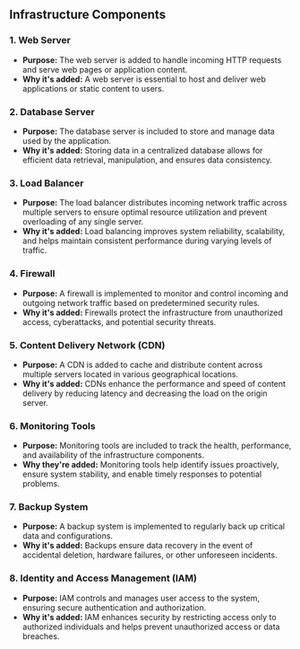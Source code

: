 ## Infrastructure Components

### 1. Web Server

- **Purpose:** The web server is added to handle incoming HTTP requests and serve web pages or application content.
- **Why it's added:** A web server is essential to host and deliver web applications or static content to users.

### 2. Database Server

- **Purpose:** The database server is included to store and manage data used by the application.
- **Why it's added:** Storing data in a centralized database allows for efficient data retrieval, manipulation, and ensures data consistency.

### 3. Load Balancer

- **Purpose:** The load balancer distributes incoming network traffic across multiple servers to ensure optimal resource utilization and prevent overloading of any single server.
- **Why it's added:** Load balancing improves system reliability, scalability, and helps maintain consistent performance during varying levels of traffic.

### 4. Firewall

- **Purpose:** A firewall is implemented to monitor and control incoming and outgoing network traffic based on predetermined security rules.
- **Why it's added:** Firewalls protect the infrastructure from unauthorized access, cyberattacks, and potential security threats.

### 5. Content Delivery Network (CDN)

- **Purpose:** A CDN is added to cache and distribute content across multiple servers located in various geographical locations.
- **Why it's added:** CDNs enhance the performance and speed of content delivery by reducing latency and decreasing the load on the origin server.

### 6. Monitoring Tools

- **Purpose:** Monitoring tools are included to track the health, performance, and availability of the infrastructure components.
- **Why they're added:** Monitoring tools help identify issues proactively, ensure system stability, and enable timely responses to potential problems.

### 7. Backup System

- **Purpose:** A backup system is implemented to regularly back up critical data and configurations.
- **Why it's added:** Backups ensure data recovery in the event of accidental deletion, hardware failures, or other unforeseen incidents.

### 8. Identity and Access Management (IAM)

- **Purpose:** IAM controls and manages user access to the system, ensuring secure authentication and authorization.
- **Why it's added:** IAM enhances security by restricting access only to authorized individuals and helps prevent unauthorized access or data breaches.


